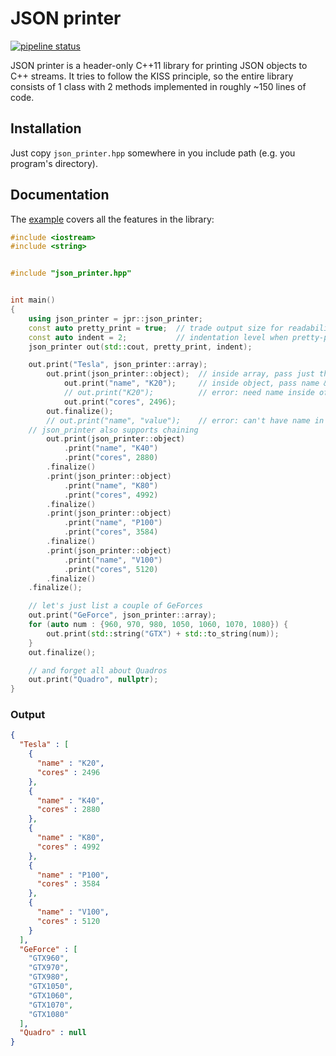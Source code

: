 JSON printer
============

[![pipeline status](https://gitlab.com/gflegar/json-printer-ci/badges/master/pipeline.svg)](https://gitlab.com/gflegar/json-printer-ci/commits/master)

JSON printer is a header-only C++11 library for printing JSON objects to C++
streams.
It tries to follow the KISS principle, so the entire library consists of 1
class with 2 methods implemented in roughly ~150 lines of code.

Installation
------------

Just copy `json_printer.hpp` somewhere in you include path (e.g. you program's
directory).

Documentation
-------------

The [example](example.cpp) covers all the features in the library:

```c++
#include <iostream>
#include <string>


#include "json_printer.hpp"


int main()
{
    using json_printer = jpr::json_printer;
    const auto pretty_print = true;  // trade output size for readability
    const auto indent = 2;           // indentation level when pretty-printing
    json_printer out(std::cout, pretty_print, indent);

    out.print("Tesla", json_printer::array);
        out.print(json_printer::object);  // inside array, pass just the value
            out.print("name", "K20");     // inside object, pass name & value
            // out.print("K20");          // error: need name inside of object
            out.print("cores", 2496);
        out.finalize();
        // out.print("name", "value");    // error: can't have name in array
    // json_printer also supports chaining
        out.print(json_printer::object)
            .print("name", "K40")
            .print("cores", 2880)
        .finalize()
        .print(json_printer::object)
            .print("name", "K80")
            .print("cores", 4992)
        .finalize()
        .print(json_printer::object)
            .print("name", "P100")
            .print("cores", 3584)
        .finalize()
        .print(json_printer::object)
            .print("name", "V100")
            .print("cores", 5120)
        .finalize()
    .finalize();

    // let's just list a couple of GeForces
    out.print("GeForce", json_printer::array);
    for (auto num : {960, 970, 980, 1050, 1060, 1070, 1080}) {
        out.print(std::string("GTX") + std::to_string(num));
    }
    out.finalize();

    // and forget all about Quadros
    out.print("Quadro", nullptr);
}
```

### Output

```json
{
  "Tesla" : [
    {
      "name" : "K20",
      "cores" : 2496
    },
    {
      "name" : "K40",
      "cores" : 2880
    },
    {
      "name" : "K80",
      "cores" : 4992
    },
    {
      "name" : "P100",
      "cores" : 3584
    },
    {
      "name" : "V100",
      "cores" : 5120
    }
  ],
  "GeForce" : [
    "GTX960",
    "GTX970",
    "GTX980",
    "GTX1050",
    "GTX1060",
    "GTX1070",
    "GTX1080"
  ],
  "Quadro" : null
}
```
